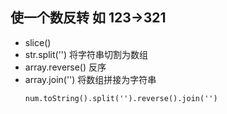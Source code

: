 ## 使一个数反转 如 123->321
  + slice()
  + str.split('') 将字符串切割为数组
  + array.reverse()  反序
  + array.join('') 将数组拼接为字符串
	~~~
	num.toString().split('').reverse().join('')
	~~~